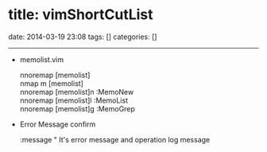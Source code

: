 title: vimShortCutList
==========
date: 2014-03-19 23:08
tags: []
categories: []
- - -

* memolist.vim

    nnoremap [memolist] <Nop>  
    nmap <Leader>m [memolist]  
    nnoremap [memolist]n :MemoNew<CR>  
    nnoremap [memolist]l :MemoList<CR>  
    nnoremap [memolist]g :MemoGrep<CR>

* Error Message confirm

    :message  " It's error message and operation log message
